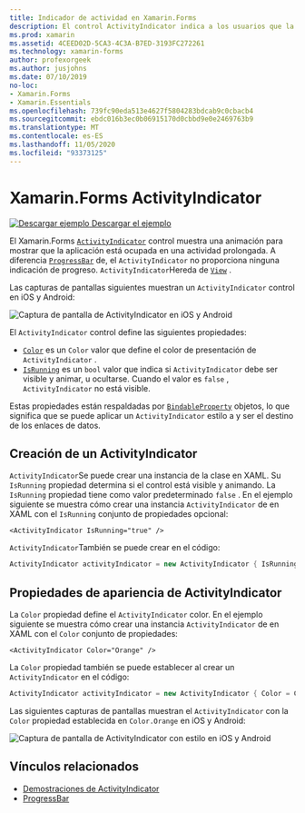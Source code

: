 ```yaml
---
title: Indicador de actividad en Xamarin.Forms
description: El control ActivityIndicator indica a los usuarios que la aplicación está ocupada en una actividad prolongada, sin indicar ningún progreso. En este artículo se explica cómo usar una ActivityIndicator en XAML y en el código.
ms.prod: xamarin
ms.assetid: 4CEED02D-5CA3-4C3A-B7ED-3193FC272261
ms.technology: xamarin-forms
author: profexorgeek
ms.author: jusjohns
ms.date: 07/10/2019
no-loc:
- Xamarin.Forms
- Xamarin.Essentials
ms.openlocfilehash: 739fc90eda513e4627f5804283bdcab9c0cbacb4
ms.sourcegitcommit: ebdc016b3ec0b06915170d0cbbd9e0e2469763b9
ms.translationtype: MT
ms.contentlocale: es-ES
ms.lasthandoff: 11/05/2020
ms.locfileid: "93373125"
---
```

# <a name="no-locxamarinforms-activityindicator"></a>Xamarin.Forms ActivityIndicator
[![Descargar ejemplo](~/media/shared/download.png) Descargar el ejemplo](/samples/xamarin/xamarin-forms-samples/userinterface-activityindicatordemos/)

El Xamarin.Forms [`ActivityIndicator`](xref:Xamarin.Forms.ActivityIndicator) control muestra una animación para mostrar que la aplicación está ocupada en una actividad prolongada. A diferencia [`ProgressBar`](xref:Xamarin.Forms.ProgressBar) de, el `ActivityIndicator` no proporciona ninguna indicación de progreso. `ActivityIndicator`Hereda de [`View`](xref:Xamarin.Forms.View) .

Las capturas de pantallas siguientes muestran un `ActivityIndicator` control en iOS y Android:

![Captura de pantalla de ActivityIndicator en iOS y Android](activityindicator-images/activityindicators-default.png "Captura de pantalla de ActivityIndicator en iOS y Android")

El `ActivityIndicator` control define las siguientes propiedades:

* [`Color`](xref:Xamarin.Forms.ActivityIndicator.Color) es un `Color` valor que define el color de presentación de `ActivityIndicator` .
* [`IsRunning`](xref:Xamarin.Forms.ActivityIndicator.IsRunning) es un `bool` valor que indica si `ActivityIndicator` debe ser visible y animar, u ocultarse. Cuando el valor es `false` , `ActivityIndicator` no está visible.

Estas propiedades están respaldadas por [`BindableProperty`](xref:Xamarin.Forms.BindableProperty) objetos, lo que significa que se puede aplicar un `ActivityIndicator` estilo a y ser el destino de los enlaces de datos.

## <a name="create-an-activityindicator"></a>Creación de un ActivityIndicator

`ActivityIndicator`Se puede crear una instancia de la clase en XAML. Su `IsRunning` propiedad determina si el control está visible y animando. La `IsRunning` propiedad tiene como valor predeterminado `false` . En el ejemplo siguiente se muestra cómo crear una instancia `ActivityIndicator` de en XAML con el `IsRunning` conjunto de propiedades opcional:

```xaml
<ActivityIndicator IsRunning="true" />
```

`ActivityIndicator`También se puede crear en el código:

```csharp
ActivityIndicator activityIndicator = new ActivityIndicator { IsRunning = true };
```

## <a name="activityindicator-appearance-properties"></a>Propiedades de apariencia de ActivityIndicator

La `Color` propiedad define el `ActivityIndicator` color. En el ejemplo siguiente se muestra cómo crear una instancia `ActivityIndicator` de en XAML con el `Color` conjunto de propiedades:

```xaml
<ActivityIndicator Color="Orange" />
```

La `Color` propiedad también se puede establecer al crear un `ActivityIndicator` en el código:

```csharp
ActivityIndicator activityIndicator = new ActivityIndicator { Color = Color.Orange };
```

Las siguientes capturas de pantallas muestran el `ActivityIndicator` con la `Color` propiedad establecida en `Color.Orange` en iOS y Android:

![Captura de pantalla de ActivityIndicator con estilo en iOS y Android](activityindicator-images/activityindicators-styled.png "Captura de pantalla de ActivityIndicator con estilo en iOS y Android")

## <a name="related-links"></a>Vínculos relacionados

* [Demostraciones de ActivityIndicator](/samples/xamarin/xamarin-forms-samples/userinterface-activityindicatordemos/)
* [ProgressBar](~/xamarin-forms/user-interface/progressbar.md)
